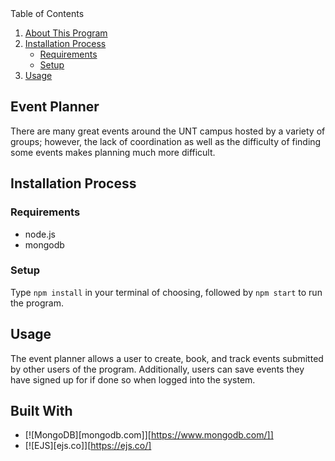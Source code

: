 <summary>Table of Contents</summary>
  <ol>
    <li>
      <a href="#about-this-program">About This Program</a>
    </li>
    <li>
      <a href="#installation-process">Installation Process</a>
      <ul>
        <li><a href="#requirements">Requirements</a></li>
        <li><a href="#setup">Setup</a></li>
      </ul>
    </li>
    <li><a href="#usage">Usage</a></li>
  </ol>

## Event Planner
There are many great events around the UNT campus hosted by a variety of groups; however, the lack of coordination as well as the difficulty of finding some events makes planning much more difficult.

## Installation Process
### Requirements
* node.js 
* mongodb

### Setup
Type `npm install` in your terminal of choosing, followed by `npm start` to run the program.

## Usage
The event planner allows a user to create, book, and track events submitted by other users of the program. Additionally, users can save events they have signed up for if done so when logged into the system.

## Built With

* [![MongoDB][mongodb.com]][https://www.mongodb.com/]]
* [![EJS][ejs.co]][https://ejs.co/]
